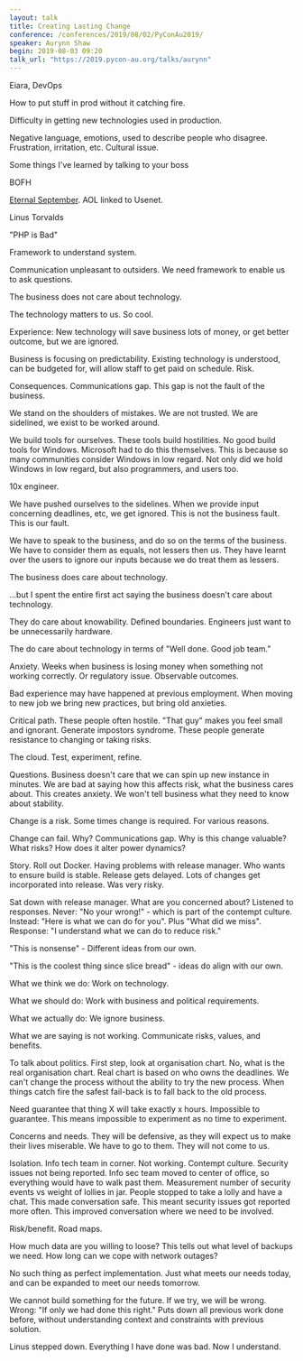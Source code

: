 ```yaml
---
layout: talk
title: Creating Lasting Change
conference: /conferences/2019/08/02/PyConAu2019/
speaker: Aurynn Shaw
begin: 2019-08-03 09:20
talk_url: "https://2019.pycon-au.org/talks/aurynn"
---
```

Eiara, DevOps

How to put stuff in prod without it catching fire.

Difficulty in getting new technologies used in production.

Negative language, emotions, used to describe people who disagree.
Frustration, irritation, etc. Cultural issue.

Some things I've learned by talking to your boss

BOFH

[Eternal September](https://en.wikipedia.org/wiki/Eternal_September).
AOL linked to Usenet.

Linus Torvalds

"PHP is Bad"

Framework to understand system.

Communication unpleasant to outsiders. We need framework to enable us
to ask questions.

The business does not care about technology.

The technology matters to us. So cool.

Experience: New technology will save business lots of money, or get
better outcome, but we are ignored.

Business is focusing on predictability. Existing technology is understood,
can be budgeted for, will allow staff to get paid on schedule. Risk.

Consequences. Communications gap. This gap is not the fault of the
business.

We stand on the shoulders of mistakes. We are not trusted. We are sidelined,
we exist to be worked around.

We build tools for ourselves. These tools build hostilities. No good
build tools for Windows. Microsoft had to do this themselves. This is
because so many communities consider Windows in low regard. Not only did
we hold Windows in low regard, but also programmers, and users too.

10x engineer.

We have pushed ourselves to the sidelines. When we provide input concerning
deadlines, etc, we get ignored. This is not the business fault. This is our
fault.

We have to speak to the business, and do so on the terms of the business.
We have to consider them as equals, not lessers then us. They have learnt
over the users to ignore our inputs because we do treat them as lessers.

The business does care about technology.

...but I spent the entire first act saying the business doesn't care
about technology.

They do care about knowability. Defined boundaries. Engineers just want
to be unnecessarily hardware.

The do care about technology in terms of "Well done. Good job team."

Anxiety. Weeks when business is losing money when something not working
correctly. Or regulatory issue. Observable outcomes.

Bad experience may have happened at previous employment. When moving to
new job we bring new practices, but bring old anxieties.

Critical path. These people often hostile. "That guy" makes you feel
small and ignorant. Generate impostors syndrome. These people generate
resistance to changing or taking risks.

The cloud. Test, experiment, refine.

Questions. Business doesn't care that we can spin up new instance in minutes.
We are bad at saying how this affects risk, what the business cares about.
This creates anxiety. We won't tell business what they need to know about
stability.

Change is a risk. Some times change is required. For various reasons.

Change can fail. Why? Communications gap. Why is this change valuable?
What risks? How does it alter power dynamics?

Story. Roll out Docker. Having problems with release manager. Who
wants to ensure build is stable. Release gets delayed. Lots of changes
get incorporated into release. Was very risky.

Sat down with release manager. What are you concerned about? Listened
to responses. Never: "No your wrong!" - which is part of the contempt
culture. Instead: "Here is what we can do for you". Plus "What did we
miss". Response: "I understand what we can do to reduce risk."

"This is nonsense" - Different ideas from our own.

"This is the coolest thing since slice bread" - ideas do align with our own.

What we think we do: Work on technology.

What we should do: Work with business and political requirements.

What we actually do: We ignore business.

What we are saying is not working. Communicate risks, values, and benefits.

To talk about politics. First step, look at organisation chart. No, what is the
real organisation chart. Real chart is based on who owns the deadlines. We
can't change the process without the ability to try the new process. When
things catch fire the safest fail-back is to fall back to the old process.

Need guarantee that thing X will take exactly x hours. Impossible to guarantee.
This means impossible to experiment as no time to experiment.

Concerns and needs. They will be defensive, as they will expect us to make
their lives miserable. We have to go to them. They will not come to us.

Isolation. Info tech team in corner. Not working. Contempt culture. Security
issues not being reported. Info sec team moved to center of office, so
everything would have to walk past them. Measurement number of security
events vs weight of lollies in jar. People stopped to take a lolly and have
a chat. This made conversation safe. This meant security issues got
reported more often. This improved conversation where we need to be involved.

Risk/benefit. Road maps.

How much data are you willing to loose? This tells out what level
of backups we need. How long can we cope with network outages?

No such thing as perfect implementation. Just what meets our needs today,
and can be expanded to meet our needs tomorrow.

We cannot build something for the future. If we try, we will be wrong.
Wrong: "If only we had done this right." Puts down all previous work done
before, without understanding context and constraints with previous solution.

Linus stepped down. Everything I have done was bad. Now I understand.
